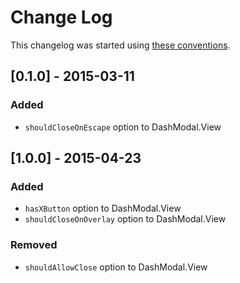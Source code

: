 # Change Log

This changelog was started using [these conventions](http://keepachangelog.com/).

## [0.1.0] - 2015-03-11

### Added

 * `shouldCloseOnEscape` option to DashModal.View

## [1.0.0] - 2015-04-23

### Added

  * `hasXButton` option to DashModal.View
  * `shouldCloseOnOverlay` option to DashModal.View

### Removed

  * `shouldAllowClose` option to DashModal.View
